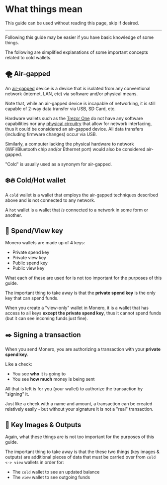 # What things mean
This guide can be used without reading this page, skip if desired.

---

Following this guide may be easier if you have basic knowledge of some things.

The following are simplified explanations of some important concepts related to cold wallets.

## 🌪 Air-gapped
An [air-gapped](https://en.wikipedia.org/wiki/Air_gap_(networking)) device is a device that is isolated from any conventional network (internet, LAN, etc) via software and/or physical means.

Note that, while an air-gapped device is incapable of networking, it is still capable of 2-way data transfer via USB, SD Card, etc.

Hardware wallets such as the [Trezor One](https://trezor.io/trezor-model-one) do not have any software capabilities nor any [physical circuitry](https://github.com/trezor/trezor-hardware/blob/master/electronics/trezor_one/trezor_v1.1.sch.png) that allow for network interfacing, thus it could be considered an air-gapped device. All data transfers (including firmware changes) occur via USB.

Similarly, a computer lacking the physical hardware to network (WiFi/Bluetooth chip and/or Ethernet port) would also be considered air-gapped.

"Cold" is usually used as a synonym for air-gapped.

## ❄️🔥 Cold/Hot wallet
A `cold` wallet is a wallet that employs the air-gapped techniques described above and is not connected to any network.

A `hot` wallet is a wallet that _is_ connected to a network in some form or another.

## 🔑 Spend/View key
Monero wallets are made up of 4 keys:
- Private spend key
- Private view key
- Public spend key
- Public view key

What each of these are used for is not too important for the purposes of this guide.

The important thing to take away is that the **private spend key** is the only key that can spend funds.

When you create a "view-only" wallet in Monero, it is a wallet that has access to all keys **except the private spend key**, thus it cannot spend funds (but it can see incoming funds just fine).

## ✒️ Signing a transaction
When you send Monero, you are authorizing a transaction with your **private spend key**.

Like a check:
- You see **who** it is going to
- You see **how much** money is being sent

All that is left is for you (your wallet) to authorize the transaction by "signing" it.

Just like a check with a name and amount, a transaction can be created relatively easily - but without your signature it is not a "real" transaction.

## 💽 Key Images & Outputs
Again, what these things are is not too important for the purposes of this guide.

The important thing to take away is that the these two things (key images & outputs) are additional pieces of data that must be carried over from `cold <-> view` wallets in order for:
- The `cold` wallet to see an updated balance
- The `view` wallet to see outgoing funds
